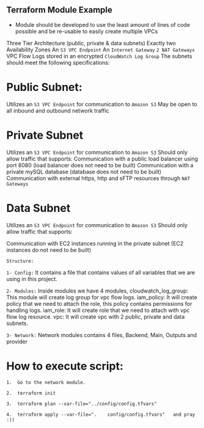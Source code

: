 ## Terraform Module Example

* Module should be developed to use the least amount of lines of code possible and be re-usable to easily create multiple VPCs

Three Tier Architecture (public, private & data subnets)
Exactly two Availability Zones
An `S3 VPC Endpoint`
An `Internet Gateway`
`2 NAT Gateways`
VPC Flow Logs stored in an encrypted `CloudWatch Log Group`
The subnets should meet the following specifications:

# Public Subnet:
Utilizes an `S3 VPC Endpoint` for communication to `Amazon S3`
May be open to all inbound and outbound network traffic

# Private Subnet
Utilizes an `S3 VPC Endpoint` for communication to `Amazon S3`
Should only allow traffic that supports:
Communication with a public load balancer using port 8080 (load balancer does not need to be built)
Communication with a private mySQL database (database does not need to be built)
Communication with external https, http and sFTP resources through `NAT Gateways`

# Data Subnet
Utilizes an `S3 VPC Endpoint` for communication to `Amazon S3`
Should only allow traffic that supports:

Communication with EC2 instances running in the private subnet (EC2 instances do not need to be built)




``Structure:``

`1- Config:`
    It contains a file that contains values of all variables that we are using in this project.

`2- Modules:`
    Inside modules we have 4 modules,
    cloudwatch_log_group: This module will create log group for vpc flow logs.
    iam_policy: It will create policy that we need to attach the role, this policy contains permissions for handling logs.
    iam_role: It will create role that we need to attach with vpc flow log resource.
    vpc: It will create vpc with 2 public, private and data subnets.

 `3- Network:` 
     Network modules contains 4 files,
     Backend, Main, Outputs and provider 

# How to execute script:
    1.  Go to the network module.
    
    2.  terraform init 
   
    3.  terraform plan --var-file="../config/config.tfvars"   
    
    4.  terraform apply --var-file=".    config/config.tfvars"   and pray :))
